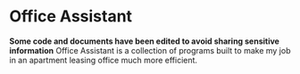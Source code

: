 # Office Assistant

**Some code and documents have been edited to avoid sharing sensitive information**
Office Assistant is a collection of programs built to make my job in an apartment leasing office much more efficient.
